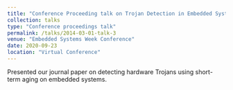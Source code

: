 ```yaml
---
title: "Conference Proceeding talk on Trojan Detection in Embedded Systems Using Short-term Aging"
collection: talks
type: "Conference proceedings talk"
permalink: /talks/2014-03-01-talk-3
venue: "Embedded Systems Week Conference"
date: 2020-09-23
location: "Virtual Conference"
---
```


Presented our journal paper on detecting hardware Trojans using short-term aging on embedded systems.